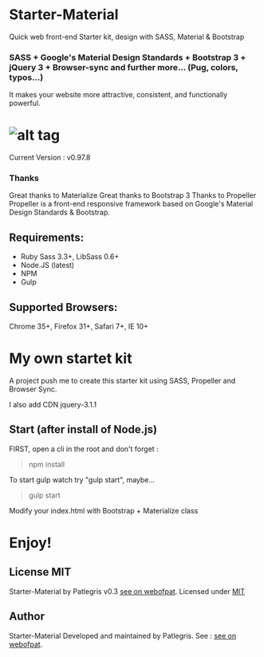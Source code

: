 # Starter-Material
Quick web front-end Starter kit, design with SASS, Material & Bootstrap

### SASS + Google's Material Design Standards + Bootstrap 3 + jQuery 3 + Browser-sync and further more... (Pug, colors, typos...)
It makes your website more attractive, consistent, and functionally powerful.

![alt tag](https://raw.github.com/dogfalo/materialize/master/images/materialize.gif)
===========
Current Version : v0.97.8

### Thanks
Great thanks to Materialize
Great thanks to Bootstrap 3
Thanks to Propeller
Propeller is a front-end responsive framework 
based on Google's Material Design Standards & Bootstrap.

## Requirements:
- Ruby Sass 3.3+, LibSass 0.6+
- Node.JS (latest)
- NPM
- Gulp

## Supported Browsers:
Chrome 35+, Firefox 31+, Safari 7+, IE 10+

# My own startet kit
A project push me to create this starter kit using SASS, Propeller and Browser Sync.

I also add CDN jquery-3.1.1

## Start (after install of Node.js)
FIRST, open a cli in the root and don't forget : 
> npm install

To start gulp watch try "gulp start", maybe...
> gulp start

Modify your index.html with Bootstrap + Materialize class

# Enjoy!


## License MIT

Starter-Material by Patlegris v0.3 [see on webofpat](https://www.webofpat.io/starter).
Licensed under [MIT](https://github.com/patlegris/Starter-Material)


## Author

Starter-Material Developed and maintained by Patlegris. See :  [see on webofpat](https://www.webofpat.io/starter).
